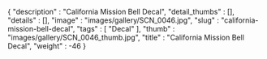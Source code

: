 {
  "description" : "California Mission Bell Decal",
  "detail_thumbs" : [],
  "details" : [],
  "image" : "images/gallery/SCN_0046.jpg",
  "slug" : "california-mission-bell-decal",
  "tags" : [
              "Decal"
            ],
  "thumb" : "images/gallery/SCN_0046_thumb.jpg",
  "title" : "California Mission Bell Decal",
  "weight" : -46
}
